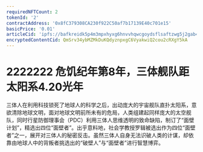 ```yaml
---
requiredNFTCount: 2
tokenId: '2'
contractAddress: '0x8fC379308CA230f922C50af7b17139E40c701e15'
basicPrice: '0.01'
articleCid: 'ipfs://bafkreidk5p4m3mpxhyxg6hnvvhqwcgoydsflsaftzwg5j2gab4eng6yusi'
encryptedContentCid: QmSrv34ybMZMkDuKQdyznpxgC6VyakwiQ2cou2cRXgY5kA
---
```

# 2222222 危饥纪年第8年，三体舰队距太阳系4.20光年

三体人在利用科技锁死了地球人的科学之后，出动庞大的宇宙舰队直扑太阳系，意欲清除地球文明，面对地球文明前所未有的危局，人类组建起同样庞大的太空舰队，同时行星防御理事会（PDC）利用三体人思维透明的致命缺陷，制订了“面壁计划”，精选出四位“面壁者”。出乎意料地，社会学教授罗辑被选出作为四位“面壁者”之一，展开对三体人的秘密反击。虽然三体人自身无法识破人类的计谋，却依靠由地球人中的背叛者挑选出的“破壁人”与“面壁者”进行智慧博弈。

